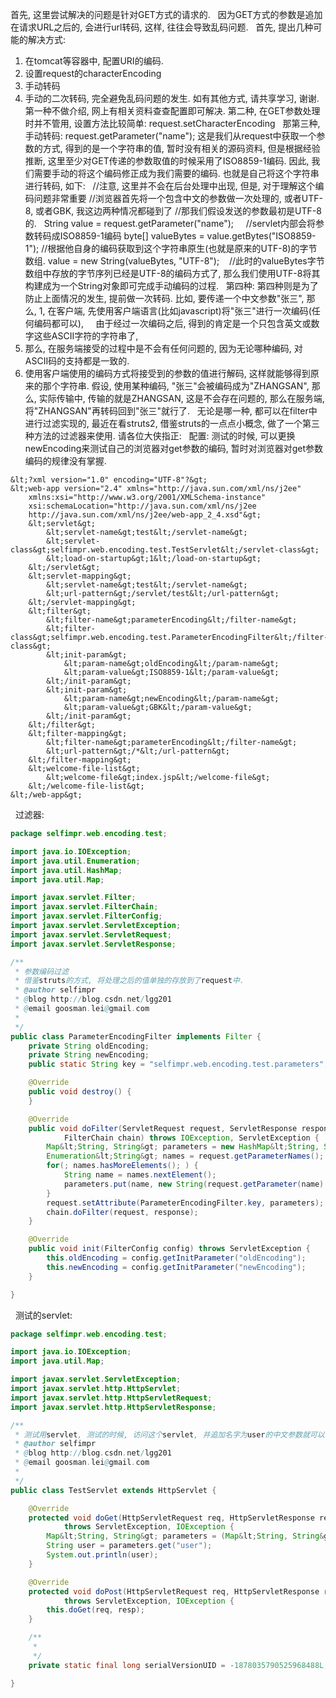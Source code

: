 首先, 这里尝试解决的问题是针对GET方式的请求的.
 
因为GET方式的参数是追加在请求URL之后的, 会进行url转码, 这样, 往往会导致乱码问题.
 
首先, 提出几种可能的解决方式:
1. 在tomcat等容器中, 配置URI的编码.
2. 设置request的characterEncoding
3. 手动转码
4. 手动的二次转码, 完全避免乱码问题的发生.
如有其他方式, 请共享学习, 谢谢.
 
第一种不做介绍, 网上有相关资料查查配置即可解决.
第二种, 在GET参数处理时并不管用, 设置方法比较简单: request.setCharacterEncoding
 
那第三种, 手动转码:
request.getParameter("name");
这是我们从request中获取一个参数的方式, 得到的是一个字符串的值, 暂时没有相关的源码资料, 但是根据经验推断, 这里至少对GET传递的参数取值的时候采用了ISO8859-1编码.
因此, 我们需要手动的将这个编码修正成为我们需要的编码. 也就是自己将这个字符串进行转码, 如下:
 
//注意, 这里并不会在后台处理中出现, 但是, 对于理解这个编码问题非常重要
//浏览器首先将一个包含中文的参数做一次处理的, 或者UTF-8, 或者GBK, 我这边两种情况都碰到了
//那我们假设发送的参数最初是UTF-8的.
 
String value = request.getParameter("name");     //servlet内部会将参数转码成ISO8859-1编码
byte[] valueBytes = value.getBytes("ISO8859-1"); //根据他自身的编码获取到这个字符串原生(也就是原来的UTF-8)的字节数组.
value = new String(valueBytes, "UTF-8");    //此时的valueBytes字节数组中存放的字节序列已经是UTF-8的编码方式了, 那么我们使用UTF-8将其构建成为一个String对象即可完成手动编码的过程.
 
第四种:
第四种则是为了防止上面情况的发生, 提前做一次转码.
比如, 要传递一个中文参数"张三", 那么,
1, 在客户端, 先使用客户端语言(比如javascript)将"张三"进行一次编码(任何编码都可以),
    由于经过一次编码之后, 得到的肯定是一个只包含英文或数字这些ASCII字符的字符串了,
2. 那么, 在服务端接受的过程中是不会有任何问题的, 因为无论哪种编码, 对ASCII码的支持都是一致的.
3. 使用客户端使用的编码方式将接受到的参数的值进行解码, 这样就能够得到原来的那个字符串.
假设, 使用某种编码, "张三"会被编码成为"ZHANGSAN", 那么, 实际传输中, 传输的就是ZHANGSAN, 这是不会存在问题的, 那么在服务端, 将"ZHANGSAN"再转码回到"张三"就行了.
 
无论是哪一种, 都可以在filter中进行过滤实现的, 最近在看struts2, 借鉴struts的一点点小概念, 做了一个第三种方法的过滤器来使用.
请各位大侠指正:
 
配置: 测试的时候, 可以更换newEncoding来测试自己的浏览器对get参数的编码, 暂时对浏览器对get参数编码的规律没有掌握.

```xhtml
&lt;?xml version="1.0" encoding="UTF-8"?&gt;
&lt;web-app version="2.4" xmlns="http://java.sun.com/xml/ns/j2ee"
	xmlns:xsi="http://www.w3.org/2001/XMLSchema-instance"
	xsi:schemaLocation="http://java.sun.com/xml/ns/j2ee 
	http://java.sun.com/xml/ns/j2ee/web-app_2_4.xsd"&gt;
	&lt;servlet&gt;
		&lt;servlet-name&gt;test&lt;/servlet-name&gt;
		&lt;servlet-class&gt;selfimpr.web.encoding.test.TestServlet&lt;/servlet-class&gt;
		&lt;load-on-startup&gt;1&lt;/load-on-startup&gt;
	&lt;/servlet&gt;
	&lt;servlet-mapping&gt;
		&lt;servlet-name&gt;test&lt;/servlet-name&gt;
		&lt;url-pattern&gt;/servlet/test&lt;/url-pattern&gt;
	&lt;/servlet-mapping&gt;
	&lt;filter&gt;
		&lt;filter-name&gt;parameterEncoding&lt;/filter-name&gt;
		&lt;filter-class&gt;selfimpr.web.encoding.test.ParameterEncodingFilter&lt;/filter-class&gt;
		&lt;init-param&gt;
			&lt;param-name&gt;oldEncoding&lt;/param-name&gt;
			&lt;param-value&gt;ISO8859-1&lt;/param-value&gt;
		&lt;/init-param&gt;
		&lt;init-param&gt;
			&lt;param-name&gt;newEncoding&lt;/param-name&gt;
			&lt;param-value&gt;GBK&lt;/param-value&gt;
		&lt;/init-param&gt;
	&lt;/filter&gt;
	&lt;filter-mapping&gt;
		&lt;filter-name&gt;parameterEncoding&lt;/filter-name&gt;
		&lt;url-pattern&gt;/*&lt;/url-pattern&gt;
	&lt;/filter-mapping&gt;
	&lt;welcome-file-list&gt;
		&lt;welcome-file&gt;index.jsp&lt;/welcome-file&gt;
	&lt;/welcome-file-list&gt;
&lt;/web-app&gt;

```

 
过滤器:

```java
package selfimpr.web.encoding.test;

import java.io.IOException;
import java.util.Enumeration;
import java.util.HashMap;
import java.util.Map;

import javax.servlet.Filter;
import javax.servlet.FilterChain;
import javax.servlet.FilterConfig;
import javax.servlet.ServletException;
import javax.servlet.ServletRequest;
import javax.servlet.ServletResponse;

/**
 * 参数编码过滤
 * 借鉴struts的方式, 将处理之后的值单独的存放到了request中.
 * @author selfimpr
 * @blog http://blog.csdn.net/lgg201
 * @email goosman.lei@gmail.com
 *
 */
public class ParameterEncodingFilter implements Filter {
	private String oldEncoding;
	private String newEncoding;
	public static String key = "selfimpr.web.encoding.test.parameters";

	@Override
	public void destroy() {
	}

	@Override
	public void doFilter(ServletRequest request, ServletResponse response,
			FilterChain chain) throws IOException, ServletException {
		Map&lt;String, String&gt; parameters = new HashMap&lt;String, String&gt;();
		Enumeration&lt;String&gt; names = request.getParameterNames();
		for(; names.hasMoreElements(); ) {
			String name = names.nextElement();
			parameters.put(name, new String(request.getParameter(name).getBytes(oldEncoding), newEncoding));
		}
		request.setAttribute(ParameterEncodingFilter.key, parameters);
		chain.doFilter(request, response);
	}

	@Override
	public void init(FilterConfig config) throws ServletException {
		this.oldEncoding = config.getInitParameter("oldEncoding");
		this.newEncoding = config.getInitParameter("newEncoding");
	}

}

```

 
测试的servlet:

```java
package selfimpr.web.encoding.test;

import java.io.IOException;
import java.util.Map;

import javax.servlet.ServletException;
import javax.servlet.http.HttpServlet;
import javax.servlet.http.HttpServletRequest;
import javax.servlet.http.HttpServletResponse;

/**
 * 测试用servlet, 测试的时候, 访问这个servlet, 并追加名字为user的中文参数就可以了.
 * @author selfimpr
 * @blog http://blog.csdn.net/lgg201
 * @email goosman.lei@gmail.com
 *
 */
public class TestServlet extends HttpServlet {

	@Override
	protected void doGet(HttpServletRequest req, HttpServletResponse resp)
			throws ServletException, IOException {
		Map&lt;String, String&gt; parameters = (Map&lt;String, String&gt;) req.getAttribute(ParameterEncodingFilter.key);
		String user = parameters.get("user");
		System.out.println(user);
	}

	@Override
	protected void doPost(HttpServletRequest req, HttpServletResponse resp)
			throws ServletException, IOException {
		this.doGet(req, resp);
	}

	/**
	 * 
	 */
	private static final long serialVersionUID = -1878035790525968488L;

}

```

 
